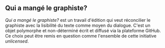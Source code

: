 Qui a mangé le graphiste?
-------

_Qui a mangé le graphiste?_ est un travail d'édition qui veut réconcilier le graphiste avec la lisibilité du texte comme moyen du dialogue. C'est un objet polymorphe et non-déterminé écrit et diffusé via la plateforme GitHub. Ce choix peut être remis en question comme l'ensemble de cette initiative _unlicensed_.
